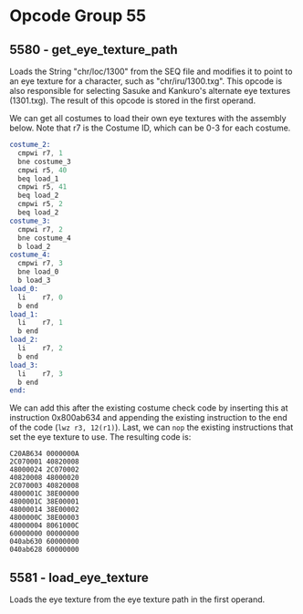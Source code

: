 # Opcode Group 55

## 5580 - get_eye_texture_path

Loads the String "chr/loc/1300" from the SEQ file and modifies it to point to an eye texture for a character, such as "chr/iru/1300.txg".
This opcode is also responsible for selecting Sasuke and Kankuro's alternate eye textures (1301.txg). The result of this opcode is stored
in the first operand.

We can get all costumes to load their own eye textures with the assembly below. Note that r7 is the Costume ID, which can be 0-3 for each costume.

```asm
costume_2:
  cmpwi	r7, 1
  bne costume_3
  cmpwi r5, 40
  beq load_1
  cmpwi r5, 41
  beq load_2
  cmpwi r5, 2
  beq load_2
costume_3:
  cmpwi	r7, 2
  bne costume_4
  b load_2
costume_4:
  cmpwi	r7, 3
  bne load_0
  b load_3
load_0:
  li	r7, 0
  b end
load_1:
  li	r7, 1
  b end
load_2:
  li	r7, 2
  b end
load_3:
  li	r7, 3
  b end
end:

```

We can add this after the existing costume check code by inserting this at instruction 0x800ab634 and appending the existing instruction to the end of the code (`lwz r3, 12(r1)`). Last, we can `nop` the existing instructions that set the eye texture to use. The resulting code is:

```gecko
C20AB634 0000000A
2C070001 40820008
48000024 2C070002
40820008 48000020
2C070003 40820008
4800001C 38E00000
4800001C 38E00001
48000014 38E00002
4800000C 38E00003
48000004 8061000C
60000000 00000000
040ab630 60000000
040ab628 60000000
```

## 5581 - load_eye_texture

Loads the eye texture from the eye texture path in the first operand.
